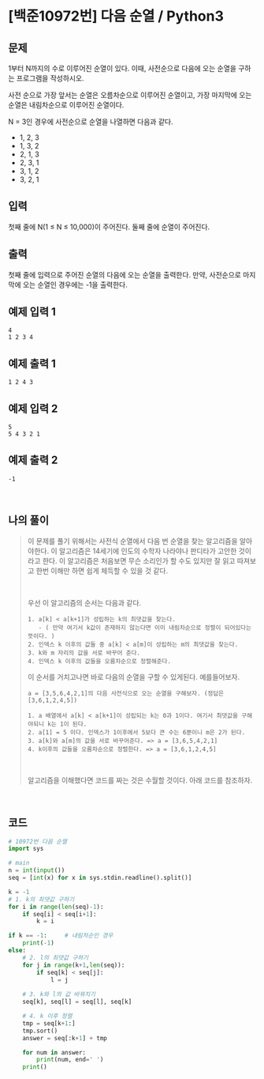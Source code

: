 # [백준10972번] 다음 순열 / Python3

## 문제

1부터 N까지의 수로 이루어진 순열이 있다. 이때, 사전순으로 다음에 오는 순열을 구하는 프로그램을 작성하시오.

사전 순으로 가장 앞서는 순열은 오름차순으로 이루어진 순열이고, 가장 마지막에 오는 순열은 내림차순으로 이루어진 순열이다.

N = 3인 경우에 사전순으로 순열을 나열하면 다음과 같다.

- 1, 2, 3
- 1, 3, 2
- 2, 1, 3
- 2, 3, 1
- 3, 1, 2
- 3, 2, 1

## 입력

첫째 줄에 N(1 ≤ N ≤ 10,000)이 주어진다. 둘째 줄에 순열이 주어진다.

## 출력

첫째 줄에 입력으로 주어진 순열의 다음에 오는 순열을 출력한다. 만약, 사전순으로 마지막에 오는 순열인 경우에는 -1을 출력한다.

## 예제 입력 1

```
4
1 2 3 4
```

## 예제 출력 1

```
1 2 4 3
```

## 예제 입력 2

```
5
5 4 3 2 1
```

## 예제 출력 2

```
-1
```

<br>

## 나의 풀이

> 이 문제를 풀기 위해서는 사전식 순열에서 다음 번 순열을 찾는 알고리즘을 알아야한다. 이 알고리즘은 14세기에 인도의 수학자 나라야나 판디타가 고안한 것이라고 한다. 이 알고리즘은 처음보면 무슨 소리인가 할 수도 있지만 잘 읽고 따져보고 한번 이해만 하면 쉽게 체득할 수 있을 것 같다.
>
> <br>
>
> 우선 이 알고리즘의 순서는 다음과 같다.
>
> ```
> 1. a[k] < a[k+1]가 성립하는 k의 최댓값을 찾는다. 
>    - ( 만약 여기서 k값이 존재하지 않는다면 이미 내림차순으로 정렬이 되어있다는 뜻이다. )
> 2. 인덱스 k 이후의 값들 중 a[k] < a[m]이 성립하는 m의 최댓값을 찾는다.
> 3. k와 m 자리의 값을 서로 바꾸어 준다.
> 4. 인덱스 k 이후의 값들을 오름차순으로 정렬해준다.
> ```
>
> 이 순서를 거치고나면 바로 다음의 순열을 구할 수 있게된다. 예를들어보자.
>
> ```
> a = [3,5,6,4,2,1]의 다음 사전식으로 오는 순열을 구해보자. (정답은 [3,6,1,2,4,5])
> 
> 1. a 배열에서 a[k] < a[k+1]이 성립되는 k는 0과 1이다. 여기서 최댓값을 구해야되니 k는 1이 된다.
> 2. a[1] = 5 이다. 인덱스가 1이후에서 5보다 큰 수는 6뿐이니 m은 2가 된다.
> 3. a[k]와 a[m]의 값을 서로 바꾸어준다. => a = [3,6,5,4,2,1]
> 4. k이후의 값들을 오름차순으로 정렬한다. => a = [3,6,1,2,4,5]
> ```
>
> <br>
>
> 알고리즘을 이해했다면 코드를 짜는 것은 수월할 것이다. 아래 코드를 참조하자.

<br>

## 코드

```python
# 10972번 다음 순열
import sys

# main
n = int(input())
seq = [int(x) for x in sys.stdin.readline().split()]

k = -1
# 1. k의 최댓값 구하기
for i in range(len(seq)-1):
    if seq[i] < seq[i+1]:
        k = i

if k == -1:     # 내림차순인 경우 
    print(-1)
else:
    # 2. l의 최댓값 구하기
    for j in range(k+1,len(seq)):
        if seq[k] < seq[j]:
            l = j
    
    # 3. k와 l의 값 바꿔치기
    seq[k], seq[l] = seq[l], seq[k]

    # 4. k 이후 정렬
    tmp = seq[k+1:]
    tmp.sort()
    answer = seq[:k+1] + tmp

    for num in answer:
        print(num, end=' ')
    print()

```

